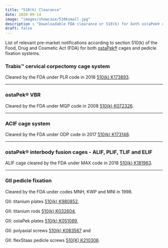```yaml
---
title: "510(k) Clearance"
date: 2020-09-14
image: "images/showcase/510ksmall.jpg"
description : "Downloadable FDA clearance or 510(k) for both ostaPek® cages and pedicle fixation systems."
draft: false
---
```


List of relevant pre-market notifications according to section 510(k) of the Food, Drug and Cosmetic Act (FDA) for both [ostaPek®](https://spinenuances.com/ostapek_carbon_composite) cages and pedicle fixation systems.

<!--more-->

### Trabis™ cervical corpectomy cage system

Cleared by the FDA under PLR code in 2018 [510(k) K173893](https://www.accessdata.fda.gov/cdrh_docs/pdf17/K173893.pdf).

-----

### ostaPek® VBR

Cleared by the FDA under MQP code in 2008 [510(k) K072326](https://www.accessdata.fda.gov/cdrh_docs/pdf7/K072326.pdf).

-----

### ACIF cage system

Cleared by the FDA under ODP code in 2017 [510(k) K173148](https://www.accessdata.fda.gov/cdrh_docs/pdf17/K173148.pdf).

-----

### ostaPek® interbody fusion cages - ALIF, PLIF, TLIF and ELIF

ALIF cage cleared by the FDA under MAX code in 2018 [510(k) K181963](https://www.accessdata.fda.gov/cdrh_docs/pdf18/K181963.pdf).

-----

### GII pedicle fixation

Cleared by the FDA under codes MNH, KWP and MNI in 1998.

GII: titanium plates [510(k) K980852](https://www.accessdata.fda.gov/cdrh_docs/pdf/K980852.pdf),

GII: titanium rods [510(k) K032604](https://www.accessdata.fda.gov/cdrh_docs/pdf3/K032604.pdf),

GII: ostaPek plates [510(k) K051089](https://www.accessdata.fda.gov/cdrh_docs/pdf5/K051089.pdf),

GII: polyaxial screws [510(k) K083567](https://www.accessdata.fda.gov/cdrh_docs/pdf8/K083567.pdf) and

GII: flexStaas pedicle screws [510(K) K210306](https://www.accessdata.fda.gov/cdrh_docs/pdf21/K210306.pdf).